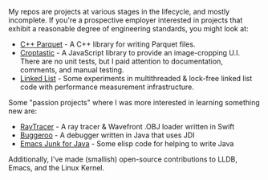 My repos are projects at various stages in the lifecycle, and mostly incomplete.  If you're a prospective employer interested in projects that exhibit a reasonable degree of engineering standards, you might look at:

- [C++ Parquet](https://github.com/nealsid/cpp-parquet) - A C++ library for writing Parquet files.
- [Croptastic](https://github.com/nealsid/croptastic) - A JavaScript library to provide an image-cropping U.I.  There are no unit tests, but I paid attention to documentation, comments, and manual testing.
- [Linked List](https://github.com/nealsid/linked-list) - Some experiments in multithreaded & lock-free linked list code with performance measurement infrastructure.

Some "passion projects" where I was more interested in learning something new are:

- [RayTracer](https://github.com/nealsid/raytracer) - A ray tracer & Wavefront .OBJ loader written in Swift
- [Buggeroo](https://github.com/nealsid/buggeroo) - A debugger written in Java that uses JDI
- [Emacs Junk for Java](https://github.com/nealsid/ejj/blob/master/ejj.el) - Some elisp code for helping to write Java

Additionally, I've made (smallish) open-source contributions to LLDB, Emacs, and the Linux Kernel.

<!--
**nealsid/nealsid** is a ✨ _special_ ✨ repository because its `README.md` (this file) appears on your GitHub profile.

Here are some ideas to get you started:

- 🔭 I’m currently working on ...
- 🌱 I’m currently learning ...
- 👯 I’m looking to collaborate on ...
- 🤔 I’m looking for help with ...
- 💬 Ask me about ...
- 📫 How to reach me: ...
- 😄 Pronouns: ...
- ⚡ Fun fact: ...
-->
